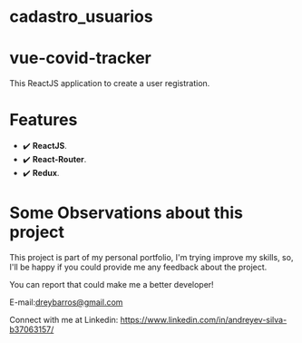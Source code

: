 # cadastro_usuarios

# vue-covid-tracker

This ReactJS application to create a user registration.


# Features

- :heavy_check_mark: **ReactJS**.
- :heavy_check_mark: **React-Router**.
- :heavy_check_mark: **Redux**.

# Some Observations about this project
This project is part of my personal portfolio, I'm trying improve my skills, so, I'll be happy if you could provide me any feedback about the project.


You can report that could make me a better developer!

E-mail:dreybarros@gmail.com

Connect with me at Linkedin: https://www.linkedin.com/in/andreyev-silva-b37063157/
